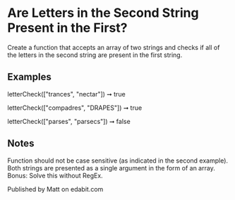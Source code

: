 # Are Letters in the Second String Present in the First?

Create a function that accepts an array of two strings and checks if all of the letters in the second string are present in the first string.

## Examples

letterCheck(["trances", "nectar"]) ➞ true

letterCheck(["compadres", "DRAPES"]) ➞ true

letterCheck(["parses", "parsecs"]) ➞ false

## Notes

Function should not be case sensitive (as indicated in the second example).
Both strings are presented as a single argument in the form of an array.
Bonus: Solve this without RegEx.

Published by Matt on edabit.com
